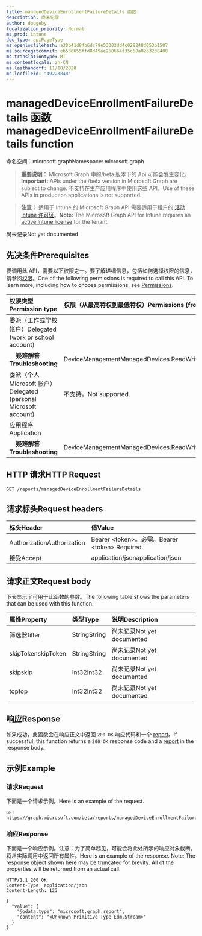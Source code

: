 ```yaml
---
title: managedDeviceEnrollmentFailureDetails 函数
description: 尚未记录
author: dougeby
localization_priority: Normal
ms.prod: intune
doc_type: apiPageType
ms.openlocfilehash: a30b41d84b6dc79e53303dd4c028248d053b1507
ms.sourcegitcommit: eb536655ffd8d49ae258664f35c50a8263238400
ms.translationtype: MT
ms.contentlocale: zh-CN
ms.lasthandoff: 11/18/2020
ms.locfileid: "49223848"
---
```

# <a name="manageddeviceenrollmentfailuredetails-function"></a><span data-ttu-id="8974d-103">managedDeviceEnrollmentFailureDetails 函数</span><span class="sxs-lookup"><span data-stu-id="8974d-103">managedDeviceEnrollmentFailureDetails function</span></span>

<span data-ttu-id="8974d-104">命名空间：microsoft.graph</span><span class="sxs-lookup"><span data-stu-id="8974d-104">Namespace: microsoft.graph</span></span>

> <span data-ttu-id="8974d-105">**重要说明：** Microsoft Graph 中的/beta 版本下的 Api 可能会发生变化。</span><span class="sxs-lookup"><span data-stu-id="8974d-105">**Important:** APIs under the /beta version in Microsoft Graph are subject to change.</span></span> <span data-ttu-id="8974d-106">不支持在生产应用程序中使用这些 API。</span><span class="sxs-lookup"><span data-stu-id="8974d-106">Use of these APIs in production applications is not supported.</span></span>

> <span data-ttu-id="8974d-107">**注意：** 适用于 Intune 的 Microsoft Graph API 需要适用于租户的 [活动 Intune 许可证](https://go.microsoft.com/fwlink/?linkid=839381)。</span><span class="sxs-lookup"><span data-stu-id="8974d-107">**Note:** The Microsoft Graph API for Intune requires an [active Intune license](https://go.microsoft.com/fwlink/?linkid=839381) for the tenant.</span></span>

<span data-ttu-id="8974d-108">尚未记录</span><span class="sxs-lookup"><span data-stu-id="8974d-108">Not yet documented</span></span>
## <a name="prerequisites"></a><span data-ttu-id="8974d-109">先决条件</span><span class="sxs-lookup"><span data-stu-id="8974d-109">Prerequisites</span></span>
<span data-ttu-id="8974d-p102">要调用此 API，需要以下权限之一。要了解详细信息，包括如何选择权限的信息，请参阅[权限](/graph/permissions-reference)。</span><span class="sxs-lookup"><span data-stu-id="8974d-p102">One of the following permissions is required to call this API. To learn more, including how to choose permissions, see [Permissions](/graph/permissions-reference).</span></span>

|<span data-ttu-id="8974d-112">权限类型</span><span class="sxs-lookup"><span data-stu-id="8974d-112">Permission type</span></span>|<span data-ttu-id="8974d-113">权限（从最高特权到最低特权）</span><span class="sxs-lookup"><span data-stu-id="8974d-113">Permissions (from most to least privileged)</span></span>|
|:---|:---|
|<span data-ttu-id="8974d-114">委派（工作或学校帐户）</span><span class="sxs-lookup"><span data-stu-id="8974d-114">Delegated (work or school account)</span></span>||
| <span data-ttu-id="8974d-115">&nbsp; &nbsp; **疑难解答**</span><span class="sxs-lookup"><span data-stu-id="8974d-115">&nbsp; &nbsp; **Troubleshooting**</span></span> | <span data-ttu-id="8974d-116">DeviceManagementManagedDevices.ReadWrite.All</span><span class="sxs-lookup"><span data-stu-id="8974d-116">DeviceManagementManagedDevices.ReadWrite.All</span></span>|
|<span data-ttu-id="8974d-117">委派（个人 Microsoft 帐户）</span><span class="sxs-lookup"><span data-stu-id="8974d-117">Delegated (personal Microsoft account)</span></span>|<span data-ttu-id="8974d-118">不支持。</span><span class="sxs-lookup"><span data-stu-id="8974d-118">Not supported.</span></span>|
|<span data-ttu-id="8974d-119">应用程序</span><span class="sxs-lookup"><span data-stu-id="8974d-119">Application</span></span>||
| <span data-ttu-id="8974d-120">&nbsp; &nbsp; **疑难解答**</span><span class="sxs-lookup"><span data-stu-id="8974d-120">&nbsp; &nbsp; **Troubleshooting**</span></span> | <span data-ttu-id="8974d-121">DeviceManagementManagedDevices.ReadWrite.All</span><span class="sxs-lookup"><span data-stu-id="8974d-121">DeviceManagementManagedDevices.ReadWrite.All</span></span>|

## <a name="http-request"></a><span data-ttu-id="8974d-122">HTTP 请求</span><span class="sxs-lookup"><span data-stu-id="8974d-122">HTTP Request</span></span>
<!-- {
  "blockType": "ignored"
}
-->
``` http
GET /reports/managedDeviceEnrollmentFailureDetails
```

## <a name="request-headers"></a><span data-ttu-id="8974d-123">请求标头</span><span class="sxs-lookup"><span data-stu-id="8974d-123">Request headers</span></span>
|<span data-ttu-id="8974d-124">标头</span><span class="sxs-lookup"><span data-stu-id="8974d-124">Header</span></span>|<span data-ttu-id="8974d-125">值</span><span class="sxs-lookup"><span data-stu-id="8974d-125">Value</span></span>|
|:---|:---|
|<span data-ttu-id="8974d-126">Authorization</span><span class="sxs-lookup"><span data-stu-id="8974d-126">Authorization</span></span>|<span data-ttu-id="8974d-127">Bearer &lt;token&gt;。必需。</span><span class="sxs-lookup"><span data-stu-id="8974d-127">Bearer &lt;token&gt; Required.</span></span>|
|<span data-ttu-id="8974d-128">接受</span><span class="sxs-lookup"><span data-stu-id="8974d-128">Accept</span></span>|<span data-ttu-id="8974d-129">application/json</span><span class="sxs-lookup"><span data-stu-id="8974d-129">application/json</span></span>|

## <a name="request-body"></a><span data-ttu-id="8974d-130">请求正文</span><span class="sxs-lookup"><span data-stu-id="8974d-130">Request body</span></span>
<span data-ttu-id="8974d-131">下表显示了可用于此函数的参数。</span><span class="sxs-lookup"><span data-stu-id="8974d-131">The following table shows the parameters that can be used with this function.</span></span>

|<span data-ttu-id="8974d-132">属性</span><span class="sxs-lookup"><span data-stu-id="8974d-132">Property</span></span>|<span data-ttu-id="8974d-133">类型</span><span class="sxs-lookup"><span data-stu-id="8974d-133">Type</span></span>|<span data-ttu-id="8974d-134">说明</span><span class="sxs-lookup"><span data-stu-id="8974d-134">Description</span></span>|
|:---|:---|:---|
|<span data-ttu-id="8974d-135">筛选器</span><span class="sxs-lookup"><span data-stu-id="8974d-135">filter</span></span>|<span data-ttu-id="8974d-136">String</span><span class="sxs-lookup"><span data-stu-id="8974d-136">String</span></span>|<span data-ttu-id="8974d-137">尚未记录</span><span class="sxs-lookup"><span data-stu-id="8974d-137">Not yet documented</span></span>|
|<span data-ttu-id="8974d-138">skipToken</span><span class="sxs-lookup"><span data-stu-id="8974d-138">skipToken</span></span>|<span data-ttu-id="8974d-139">String</span><span class="sxs-lookup"><span data-stu-id="8974d-139">String</span></span>|<span data-ttu-id="8974d-140">尚未记录</span><span class="sxs-lookup"><span data-stu-id="8974d-140">Not yet documented</span></span>|
|<span data-ttu-id="8974d-141">skip</span><span class="sxs-lookup"><span data-stu-id="8974d-141">skip</span></span>|<span data-ttu-id="8974d-142">Int32</span><span class="sxs-lookup"><span data-stu-id="8974d-142">Int32</span></span>|<span data-ttu-id="8974d-143">尚未记录</span><span class="sxs-lookup"><span data-stu-id="8974d-143">Not yet documented</span></span>|
|<span data-ttu-id="8974d-144">top</span><span class="sxs-lookup"><span data-stu-id="8974d-144">top</span></span>|<span data-ttu-id="8974d-145">Int32</span><span class="sxs-lookup"><span data-stu-id="8974d-145">Int32</span></span>|<span data-ttu-id="8974d-146">尚未记录</span><span class="sxs-lookup"><span data-stu-id="8974d-146">Not yet documented</span></span>|



## <a name="response"></a><span data-ttu-id="8974d-147">响应</span><span class="sxs-lookup"><span data-stu-id="8974d-147">Response</span></span>
<span data-ttu-id="8974d-148">如果成功，此函数会在响应正文中返回 `200 OK` 响应代码和一个 [report](../resources/intune-shared-report.md)。</span><span class="sxs-lookup"><span data-stu-id="8974d-148">If successful, this function returns a `200 OK` response code and a [report](../resources/intune-shared-report.md) in the response body.</span></span>

## <a name="example"></a><span data-ttu-id="8974d-149">示例</span><span class="sxs-lookup"><span data-stu-id="8974d-149">Example</span></span>
### <a name="request"></a><span data-ttu-id="8974d-150">请求</span><span class="sxs-lookup"><span data-stu-id="8974d-150">Request</span></span>
<span data-ttu-id="8974d-151">下面是一个请求示例。</span><span class="sxs-lookup"><span data-stu-id="8974d-151">Here is an example of the request.</span></span>
``` http
GET https://graph.microsoft.com/beta/reports/managedDeviceEnrollmentFailureDetails(skip=4,top=3,filter='parameterValue',skipToken='parameterValue')
```

### <a name="response"></a><span data-ttu-id="8974d-152">响应</span><span class="sxs-lookup"><span data-stu-id="8974d-152">Response</span></span>
<span data-ttu-id="8974d-p103">下面是一个响应示例。注意：为了简单起见，可能会将此处所示的响应对象截断。将从实际调用中返回所有属性。</span><span class="sxs-lookup"><span data-stu-id="8974d-p103">Here is an example of the response. Note: The response object shown here may be truncated for brevity. All of the properties will be returned from an actual call.</span></span>
``` http
HTTP/1.1 200 OK
Content-Type: application/json
Content-Length: 123

{
  "value": {
    "@odata.type": "microsoft.graph.report",
    "content": "<Unknown Primitive Type Edm.Stream>"
  }
}
```










